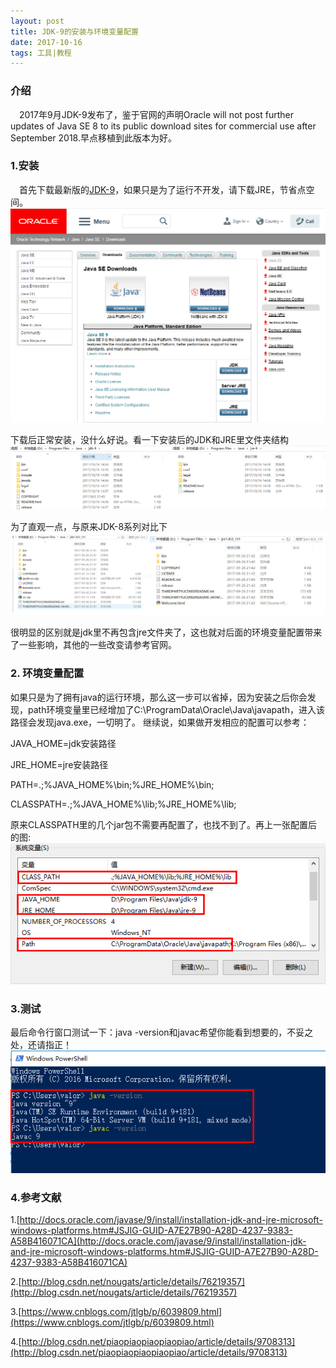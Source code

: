 ```yaml
---
layout: post
title: JDK-9的安装与环境变量配置
date: 2017-10-16 
tags: 工具|教程   
---
```

### 介绍
　2017年9月JDK-9发布了，鉴于官网的声明Oracle will not post further updates of Java SE 8 to its public download sites for commercial use after September 2018.早点移植到此版本为好。


### 1.安装

 　首先下载最新版的[JDK-9](http://www.oracle.com/technetwork/java/javase/downloads/index.html)，如果只是为了运行不开发，请下载JRE，节省点空间。
![](/images/posts/jdk/jdk-9.png)

下载后正常安装，没什么好说。看一下安装后的JDK和JRE里文件夹结构
![](/images/posts/jdk/jdk-9-list.png)

为了直观一点，与原来JDK-8系列对比下
![](/images/posts/jdk/jdk-8-list.png)

很明显的区别就是jdk里不再包含jre文件夹了，这也就对后面的环境变量配置带来了一些影响，其他的一些改变请参考官网。

### 2. 环境变量配置

如果只是为了拥有java的运行环境，那么这一步可以省掉，因为安装之后你会发现，path环境变量里已经增加了C:\ProgramData\Oracle\Java\javapath，进入该路径会发现java.exe，一切明了。
继续说，如果做开发相应的配置可以参考：

JAVA_HOME=jdk安装路径                  

JRE_HOME=jre安装路径	

PATH=.;%JAVA_HOME%\bin;%JRE_HOME%\bin;  

CLASSPATH=.;%JAVA_HOME%\lib;%JRE_HOME%\lib;

原来CLASSPATH里的几个jar包不需要再配置了，也找不到了。再上一张配置后的图:
![](/images/posts/jdk/jdk-9-setting.png)

### 3.测试
最后命令行窗口测试一下：java -version和javac希望你能看到想要的，不妥之处，还请指正！
![](/images/posts/jdk/jdk-9-test.png)


### 4.参考文献

1.[http://docs.oracle.com/javase/9/install/installation-jdk-and-jre-microsoft-windows-platforms.htm#JSJIG-GUID-A7E27B90-A28D-4237-9383-A58B416071CA](http://docs.oracle.com/javase/9/install/installation-jdk-and-jre-microsoft-windows-platforms.htm#JSJIG-GUID-A7E27B90-A28D-4237-9383-A58B416071CA)

2.[http://blog.csdn.net/nougats/article/details/76219357](http://blog.csdn.net/nougats/article/details/76219357)

3.[https://www.cnblogs.com/jtlgb/p/6039809.html](https://www.cnblogs.com/jtlgb/p/6039809.html)

4.[http://blog.csdn.net/piaopiaopiaopiaopiao/article/details/9708313](http://blog.csdn.net/piaopiaopiaopiaopiao/article/details/9708313)


